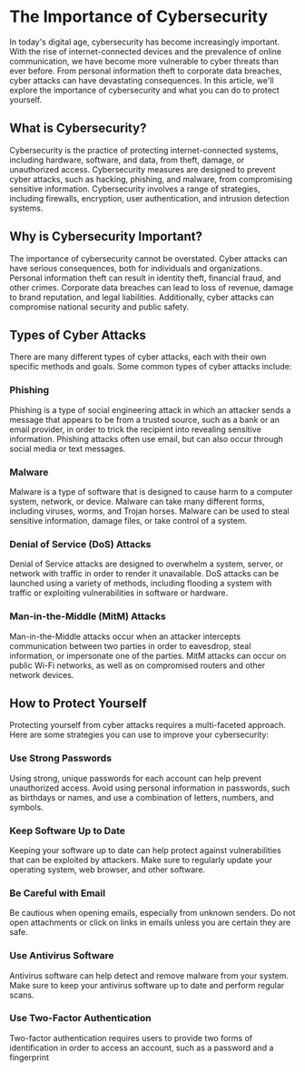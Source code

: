 # The Importance of Cybersecurity

In today's digital age, cybersecurity has become increasingly important. With the rise of internet-connected devices and the prevalence of online communication, we have become more vulnerable to cyber threats than ever before. From personal information theft to corporate data breaches, cyber attacks can have devastating consequences. In this article, we'll explore the importance of cybersecurity and what you can do to protect yourself.

## What is Cybersecurity?

Cybersecurity is the practice of protecting internet-connected systems, including hardware, software, and data, from theft, damage, or unauthorized access. Cybersecurity measures are designed to prevent cyber attacks, such as hacking, phishing, and malware, from compromising sensitive information. Cybersecurity involves a range of strategies, including firewalls, encryption, user authentication, and intrusion detection systems.

## Why is Cybersecurity Important?

The importance of cybersecurity cannot be overstated. Cyber attacks can have serious consequences, both for individuals and organizations. Personal information theft can result in identity theft, financial fraud, and other crimes. Corporate data breaches can lead to loss of revenue, damage to brand reputation, and legal liabilities. Additionally, cyber attacks can compromise national security and public safety.

## Types of Cyber Attacks

There are many different types of cyber attacks, each with their own specific methods and goals. Some common types of cyber attacks include:

### Phishing

Phishing is a type of social engineering attack in which an attacker sends a message that appears to be from a trusted source, such as a bank or an email provider, in order to trick the recipient into revealing sensitive information. Phishing attacks often use email, but can also occur through social media or text messages.

### Malware

Malware is a type of software that is designed to cause harm to a computer system, network, or device. Malware can take many different forms, including viruses, worms, and Trojan horses. Malware can be used to steal sensitive information, damage files, or take control of a system.

### Denial of Service (DoS) Attacks

Denial of Service attacks are designed to overwhelm a system, server, or network with traffic in order to render it unavailable. DoS attacks can be launched using a variety of methods, including flooding a system with traffic or exploiting vulnerabilities in software or hardware.

### Man-in-the-Middle (MitM) Attacks

Man-in-the-Middle attacks occur when an attacker intercepts communication between two parties in order to eavesdrop, steal information, or impersonate one of the parties. MitM attacks can occur on public Wi-Fi networks, as well as on compromised routers and other network devices.

## How to Protect Yourself

Protecting yourself from cyber attacks requires a multi-faceted approach. Here are some strategies you can use to improve your cybersecurity:

### Use Strong Passwords

Using strong, unique passwords for each account can help prevent unauthorized access. Avoid using personal information in passwords, such as birthdays or names, and use a combination of letters, numbers, and symbols.

### Keep Software Up to Date

Keeping your software up to date can help protect against vulnerabilities that can be exploited by attackers. Make sure to regularly update your operating system, web browser, and other software.

### Be Careful with Email

Be cautious when opening emails, especially from unknown senders. Do not open attachments or click on links in emails unless you are certain they are safe.

### Use Antivirus Software

Antivirus software can help detect and remove malware from your system. Make sure to keep your antivirus software up to date and perform regular scans.

### Use Two-Factor Authentication

Two-factor authentication requires users to provide two forms of identification in order to access an account, such as a password and a fingerprint
